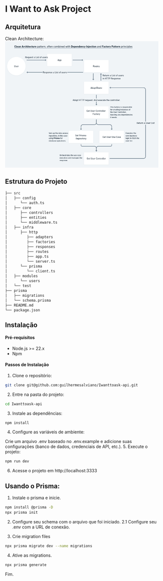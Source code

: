 # I Want to Ask Project
## Arquitetura
Clean Architecture:
<img src="./.docs/architecture.PNG" alt="Arquitetura" >
## Estrutura do Projeto
```plaintext
├── src
│   ├── config
│      └── auth.ts
│   ├── core
│      ├── controllers
│      ├── entities
│      └── middleware.ts
│   ├── infra
│      ├── http
│         ├── adapters
│         ├── factories
│         ├── responses
│         ├── routes
│         ├── app.ts
│         └── server.ts
│      └── prisma
│         └── client.ts
│   ├── modules
│      └── users
│   └── test
├── prisma
│   ├── migrations
│   └── schema.prisma
├── README.md
└── package.json
```

## Instalação
#### Pré-requisitos
- Node.js >= 22.x
- Npm

#### Passos de Instalação
1. Clone o repositório:
```bash
git clone git@github.com:guilhermesalviano/Iwanttoask-api.git
```
2. Entre na pasta do projeto:
```bash
cd Iwanttoask-api
```
3. Instale as dependências:
```bash
npm install
```
4. Configure as variáveis de ambiente:

Crie um arquivo .env baseado no .env.example e adicione suas configurações (banco de dados, credenciais de API, etc.).
5. Execute o projeto:
```bash
npm run dev
```
6. Acesse o projeto em http://localhost:3333

## Usando o Prisma:
1. Instale o prisma e inicie.
```bash
npm install @prisma -D
npx prisma init
```
2. Configure seu schema com o arquivo que foi iniciado.
2.1 Configure seu .env com a URL de conexão.

3. Crie migration files
```bash
npx prisma migrate dev --name migrations
```
4. Ative as migrations. 
```bash
npx prisma generate
```
Fim.